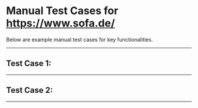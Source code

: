 # Manual Test Cases for https://www.sofa.de/

Below are example manual test cases for key functionalities.

---

## Test Case 1:

---

## Test Case 2:

---
